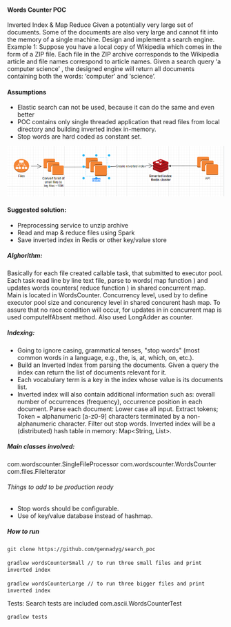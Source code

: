 #### Words Counter POC
Inverted Index & Map Reduce
Given a potentially very large set of documents. Some of the documents are also very large and cannot fit 
into the memory of a single machine. Design and implement a search engine. 
Example 1: Suppose you have a local copy of Wikipedia which comes in the form of a ZIP file. Each file in
the ZIP archive corresponds to the Wikipedia article and file names correspond to article names. Given a search query
‘a computer science’ , the designed engine will return all documents containing both the words: ‘computer’ and ‘science’.

#### Assumptions
- Elastic search can not be used, because it can do the same and even better
- POC contains only single threaded application that read files from local directory and building inverted index in-memory.
- Stop words are hard coded as constant set.

![img.png](img.png)

#### Suggested solution: 
- Preprocessing service to unzip archive
- Read and map & reduce files using Spark 
- Save inverted index in Redis or other key/value store
##### Alghorithm:
Basically for each file created callable task, that submitted to executor pool. Each task read line by line text file,
parse to words( map function ) and updates words counters( reduce function ) in shared concurrent map.   
Main is located in WordsCounter.
Concurrency level, used by to define executor pool size and concurency level in shared concurent hash map.
To assure that no race condition will occur, for updates in in concurrent map is used computeIfAbsent method. Also used
LongAdder as counter.
##### Indexing:
- Going to ignore casing, grammatical tenses, "stop words" (most common words in a language, e.g., the, is, at, which, on, etc.).
- Build an Inverted Index from parsing the documents. Given a query the index can return the list of documents relevant for it.
- Each vocabulary term is a key in the index whose value is its documents list.
- Inverted index will also contain additional information such as: overall number of occurrences (frequency), occurrence position in each document.
  Parse each document:
  Lower case all input.
  Extract tokens; Token = alphanumeric [a-z0-9] characters terminated by a non-alphanumeric character.
  Filter out stop words.
  Inverted index will be a (distributed) hash table in memory: Map<String, List<WordMetadata>>.
##### Main classes involved:
com.wordscounter.SingleFileProcessor
com.wordscounter.WordsCounter
com.files.FileIterator

###### Things to add to be production ready
- Stop words should be configurable.
- Use of key/value database instead of hashmap.
##### How to run
```
git clone https://github.com/gennadyg/search_poc

gradlew wordsCounterSmall // to run three small files and print inverted index

gradlew wordsCounterLarge // to run three bigger files and print inverted index
```
Tests: Search tests are included
com.ascii.WordsCounterTest
```
gradlew tests 